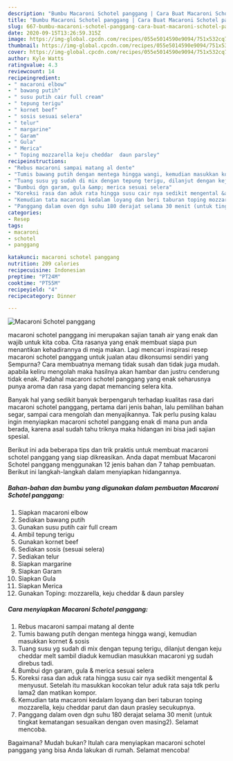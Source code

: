 ```yaml
---
description: "Bumbu Macaroni Schotel panggang | Cara Buat Macaroni Schotel panggang Yang Sempurna"
title: "Bumbu Macaroni Schotel panggang | Cara Buat Macaroni Schotel panggang Yang Sempurna"
slug: 667-bumbu-macaroni-schotel-panggang-cara-buat-macaroni-schotel-panggang-yang-sempurna
date: 2020-09-15T13:26:59.315Z
image: https://img-global.cpcdn.com/recipes/055e5014590e9094/751x532cq70/macaroni-schotel-panggang-foto-resep-utama.jpg
thumbnail: https://img-global.cpcdn.com/recipes/055e5014590e9094/751x532cq70/macaroni-schotel-panggang-foto-resep-utama.jpg
cover: https://img-global.cpcdn.com/recipes/055e5014590e9094/751x532cq70/macaroni-schotel-panggang-foto-resep-utama.jpg
author: Kyle Watts
ratingvalue: 4.3
reviewcount: 14
recipeingredient:
- " macaroni elbow"
- " bawang putih"
- " susu putih cair full cream"
- " tepung terigu"
- " kornet beef"
- " sosis sesuai selera"
- " telur"
- " margarine"
- " Garam"
- " Gula"
- " Merica"
- " Toping mozzarella keju cheddar  daun parsley"
recipeinstructions:
- "Rebus macaroni sampai matang al dente"
- "Tumis bawang putih dengan mentega hingga wangi, kemudian masukkan kornet &amp; sosis"
- "Tuang susu yg sudah di mix dengan tepung terigu, dilanjut dengan keju cheddar melt sambil diaduk kemudian masukkan macaroni yg sudah direbus tadi."
- "Bumbui dgn garam, gula &amp; merica sesuai selera"
- "Koreksi rasa dan aduk rata hingga susu cair nya sedikit mengental &amp; menyusut. Setelah itu masukkan kocokan telur aduk rata saja tdk perlu lama2 dan matikan kompor."
- "Kemudian tata macaroni kedalam loyang dan beri taburan toping mozzarella, keju cheddar parut dan daun prasley secukupnya."
- "Panggang dalam oven dgn suhu 180 derajat selama 30 menit (untuk tingkat kematangan sesuaikan dengan oven masing2). Selamat mencoba."
categories:
- Resep
tags:
- macaroni
- schotel
- panggang

katakunci: macaroni schotel panggang 
nutrition: 209 calories
recipecuisine: Indonesian
preptime: "PT24M"
cooktime: "PT55M"
recipeyield: "4"
recipecategory: Dinner

---
```



![Macaroni Schotel panggang](https://img-global.cpcdn.com/recipes/055e5014590e9094/751x532cq70/macaroni-schotel-panggang-foto-resep-utama.jpg)


macaroni schotel panggang ini merupakan sajian tanah air yang enak dan wajib untuk kita coba. Cita rasanya yang enak membuat siapa pun menantikan kehadirannya di meja makan.
Lagi mencari inspirasi resep macaroni schotel panggang untuk jualan atau dikonsumsi sendiri yang Sempurna? Cara membuatnya memang tidak susah dan tidak juga mudah. apabila keliru mengolah maka hasilnya akan hambar dan justru cenderung tidak enak. Padahal macaroni schotel panggang yang enak seharusnya punya aroma dan rasa yang dapat memancing selera kita.

Banyak hal yang sedikit banyak berpengaruh terhadap kualitas rasa dari macaroni schotel panggang, pertama dari jenis bahan, lalu pemilihan bahan segar, sampai cara mengolah dan menyajikannya. Tak perlu pusing kalau ingin menyiapkan macaroni schotel panggang enak di mana pun anda berada, karena asal sudah tahu triknya maka hidangan ini bisa jadi sajian spesial.




Berikut ini ada beberapa tips dan trik praktis untuk membuat macaroni schotel panggang yang siap dikreasikan. Anda dapat membuat Macaroni Schotel panggang menggunakan 12 jenis bahan dan 7 tahap pembuatan. Berikut ini langkah-langkah dalam menyiapkan hidangannya.

<!--inarticleads1-->

##### Bahan-bahan dan bumbu yang digunakan dalam pembuatan Macaroni Schotel panggang:

1. Siapkan  macaroni elbow
1. Sediakan  bawang putih
1. Gunakan  susu putih cair full cream
1. Ambil  tepung terigu
1. Gunakan  kornet beef
1. Sediakan  sosis (sesuai selera)
1. Sediakan  telur
1. Siapkan  margarine
1. Siapkan  Garam
1. Siapkan  Gula
1. Siapkan  Merica
1. Gunakan  Toping: mozzarella, keju cheddar &amp; daun parsley




<!--inarticleads2-->

##### Cara menyiapkan Macaroni Schotel panggang:

1. Rebus macaroni sampai matang al dente
1. Tumis bawang putih dengan mentega hingga wangi, kemudian masukkan kornet &amp; sosis
1. Tuang susu yg sudah di mix dengan tepung terigu, dilanjut dengan keju cheddar melt sambil diaduk kemudian masukkan macaroni yg sudah direbus tadi.
1. Bumbui dgn garam, gula &amp; merica sesuai selera
1. Koreksi rasa dan aduk rata hingga susu cair nya sedikit mengental &amp; menyusut. Setelah itu masukkan kocokan telur aduk rata saja tdk perlu lama2 dan matikan kompor.
1. Kemudian tata macaroni kedalam loyang dan beri taburan toping mozzarella, keju cheddar parut dan daun prasley secukupnya.
1. Panggang dalam oven dgn suhu 180 derajat selama 30 menit (untuk tingkat kematangan sesuaikan dengan oven masing2). Selamat mencoba.




Bagaimana? Mudah bukan? Itulah cara menyiapkan macaroni schotel panggang yang bisa Anda lakukan di rumah. Selamat mencoba!
